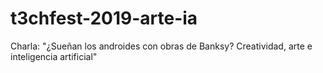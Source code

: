 # t3chfest-2019-arte-ia
Charla: "¿Sueñan los androides con obras de Banksy? Creatividad, arte e inteligencia artificial"
